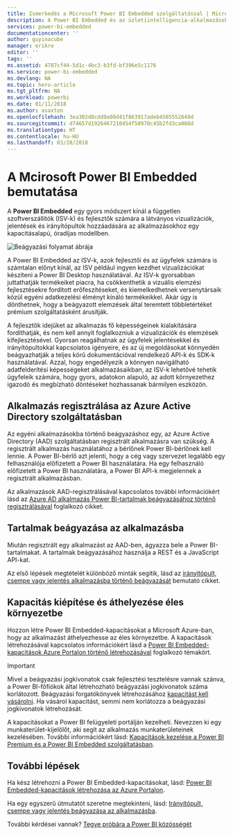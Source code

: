 ```yaml
---
title: Ismerkedés a Microsoft Power BI Embedded szolgáltatással | Microsoft Docs
description: A Power BI Embedded és az üzletiintelligencia-alkalmazások
services: power-bi-embedded
documentationcenter: ''
author: guyinacube
manager: erikre
editor: ''
tags: ''
ms.assetid: 4787cf44-5d1c-4bc3-b3fd-bf396e5c1176
ms.service: power-bi-embedded
ms.devlang: NA
ms.topic: hero-article
ms.tgt_pltfrm: NA
ms.workload: powerbi
ms.date: 01/11/2018
ms.author: asaxton
ms.openlocfilehash: 3ea302d8cdd9a08d41f863917adeb4505552649d
ms.sourcegitcommit: d74657d1926467210454f58970c45b2fd3ca088d
ms.translationtype: HT
ms.contentlocale: hu-HU
ms.lasthandoff: 03/28/2018
---
```

# <a name="get-started-with-microsoft-power-bi-embedded"></a>A Mcirosoft Power BI Embedded bemutatása

A **Power BI Embedded** egy gyors módszert kínál a független szoftverszállítók (ISV-k) és fejlesztők számára a látványos vizualizációk, jelentések és irányítópultok hozzáadására az alkalmazásokhoz egy kapacitásalapú, óradíjas modellben.

![Beágyazási folyamat ábrája](media/get-started/introduction.png)

A Power BI Embedded az ISV-k, azok fejlesztői és az ügyfelek számára is számtalan előnyt kínál, az ISV például ingyen kezdhet vizualizációkat készíteni a Power BI Desktop használatával. Az ISV-k gyorsabban juttathatják termékeiket piacra, ha csökkenthetik a vizuális elemzési fejlesztésekre fordított erőfeszítéseket, és kiemelkedhetnek versenytársaik közül egyéni adatkezelési élményt kínáló termékeikkel. Akár úgy is dönthetnek, hogy a beágyazott elemzések által teremtett többletértéket prémium szolgáltatásként árusítják.

A fejlesztők idejüket az alkalmazás fő képességeinek kialakítására fordíthatják, és nem kell annyit foglalkozniuk a vizualizációk és elemzések kifejlesztésével. Gyorsan reagálhatnak az ügyfelek jelentésekkel és irányítópultokkal kapcsolatos igényeire, és az új megoldásokat könnyedén beágyazhatják a teljes körű dokumentációval rendelkező API-k és SDK-k használatával. Azzal, hogy engedélyezik a könnyen navigálható adatfelderítési képességeket alkalmazásaikban, az ISV-k lehetővé tehetik ügyfeleik számára, hogy gyors, adatokon alapuló, az adott környezethez igazodó és megbízható döntéseket hozhassanak bármilyen eszközön.

## <a name="register-an-application-within-azure-active-directory"></a>Alkalmazás regisztrálása az Azure Active Directory szolgáltatásban

Az egyéni alkalmazásokba történő beágyazáshoz egy, az Azure Active Directory (AAD) szolgáltatásban regisztrált alkalmazásra van szükség. A regisztrált alkalmazás használatához a bérlőnek Power BI-bérlőnek kell lennie. A Power BI-bérlő azt jelenti, hogy a cég vagy szervezet legalább egy felhasználója előfizetett a Power BI használatára. Ha egy felhasználó előfizetett a Power BI használatára, a Power BI API-k megjelennek a regisztrált alkalmazásban.

Az alkalmazások AAD-regisztrálásával kapcsolatos további információkért lásd az [Azure AD alkalmazás Power BI-tartalmak beágyazásához történő regisztrálásával](https://powerbi.microsoft.com/documentation/powerbi-developer-register-app/) foglalkozó cikket.

## <a name="embed-content-in-your-application"></a>Tartalmak beágyazása az alkalmazásba

Miután regisztrált egy alkalmazást az AAD-ben, ágyazza bele a Power BI-tartalmakat. A tartalmak beágyazásához használja a REST és a JavaScript API-kat.

Az első lépések megtételét különböző minták segítik, lásd az [irányítópult, csempe vagy jelentés alkalmazásba történő beágyazását](https://powerbi.microsoft.com/documentation/powerbi-developer-embed-sample-app-owns-data/) bemutató cikket.

## <a name="get-capacity-and-move-to-production"></a>Kapacitás kiépítése és áthelyezése éles környezetbe

Hozzon létre Power BI Embedded-kapacitásokat a Microsoft Azure-ban, hogy az alkalmazást áthelyezhesse az éles környezetbe. A kapacitások létrehozásával kapcsolatos információkért lásd a [Power BI Embedded-kapacitások Azure Portalon történő létrehozásával](create-capacity.md) foglalkozó témakört.

> [!IMPORTANT]
> Mivel a beágyazási jogkivonatok csak fejlesztési tesztelésre vannak szánva, a Power BI-főfiókok által létrehozható beágyazási jogkivonatok száma korlátozott. Beágyazási forgatókönyvek létrehozásához [kapacitást kell vásárolni](https://docs.microsoft.com/power-bi/developer/embedded-faq#technical). Ha vásárol kapacitást, semmi nem korlátozza a beágyazási jogkivonatok létrehozását.

A kapacitásokat a Power BI felügyeleti portálján kezelheti. Nevezzen ki egy munkaterület-kijelölőt, aki segít az alkalmazás munkaterületeinek kezelésében. További információkért lásd: [Kapacitások kezelése a Power BI Premium és a Power BI Embedded szolgáltatásban](https://powerbi.microsoft.com/documentation/powerbi-admin-premium-manage/).

## <a name="next-steps"></a>További lépések

Ha kész létrehozni a Power BI Embedded-kapacitásokat, lásd: [Power BI Embedded-kapacitások létrehozása az Azure Portalon](create-capacity.md).

Ha egy egyszerű útmutatót szeretne megtekinteni, lásd: [Irányítópult, csempe vagy jelentés beágyazása az alkalmazásba](https://powerbi.microsoft.com/documentation/powerbi-developer-embed-sample-app-owns-data/).

További kérdései vannak? [Tegye próbára a Power BI közösségét](http://community.powerbi.com/)
